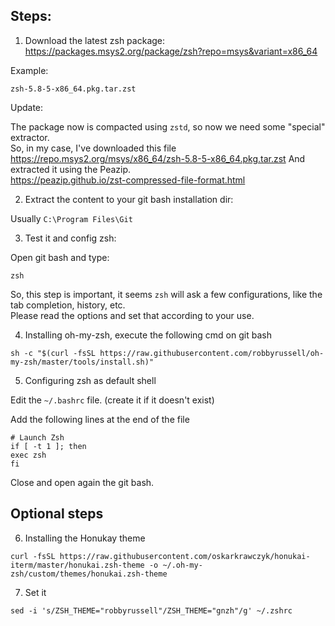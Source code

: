 ## Steps:

1) Download the latest zsh package:
https://packages.msys2.org/package/zsh?repo=msys&variant=x86_64

Example:
```
zsh-5.8-5-x86_64.pkg.tar.zst
```

Update:

The package now is compacted using `zstd`, so now we need some "special" extractor.  
So, in my case, I've downloaded this file  
https://repo.msys2.org/msys/x86_64/zsh-5.8-5-x86_64.pkg.tar.zst
And extracted it using the Peazip.  
https://peazip.github.io/zst-compressed-file-format.html

2) Extract the content to your git bash installation dir:

Usually `C:\Program Files\Git`

3) Test it and config zsh:

Open git bash and type:
```
zsh
```

So, this step is important, it seems `zsh` will ask a few configurations, like the tab completion, history, etc.  
Please read the options and set that according to your use.

4) Installing oh-my-zsh, execute the following cmd on git bash

```shell
sh -c "$(curl -fsSL https://raw.githubusercontent.com/robbyrussell/oh-my-zsh/master/tools/install.sh)"
```

5) Configuring zsh as default shell

Edit the `~/.bashrc` file. (create it if it doesn't exist)

Add the following lines at the end of the file

```
# Launch Zsh
if [ -t 1 ]; then
exec zsh
fi
```
Close and open again the git bash.

## Optional steps

6) Installing the Honukay theme

```shell
curl -fsSL https://raw.githubusercontent.com/oskarkrawczyk/honukai-iterm/master/honukai.zsh-theme -o ~/.oh-my-zsh/custom/themes/honukai.zsh-theme
```

7) Set it

```shell
sed -i 's/ZSH_THEME="robbyrussell"/ZSH_THEME="gnzh"/g' ~/.zshrc
```